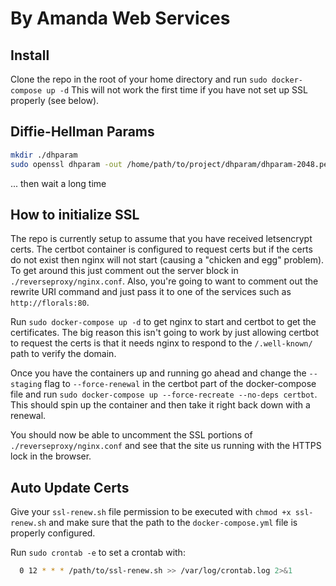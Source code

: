 # By Amanda Web Services # 

## Install ##
Clone the repo in the root of your home directory and run `sudo docker-compose up -d`
This will not work the first time if you have not set up SSL properly (see below).

## Diffie-Hellman Params ##
```bash
mkdir ./dhparam
sudo openssl dhparam -out /home/path/to/project/dhparam/dhparam-2048.pem 2048
```

... then wait a long time

## How to initialize SSL ##
The repo is currently setup to assume that you have received letsencrypt certs. The certbot 
container is configured to request certs but if the certs do not exist then nginx will not 
start (causing a "chicken and egg" problem). To get around this just comment out the server
block in `./reverseproxy/nginx.conf`. Also, you're going to want to comment out the rewrite 
URI command and just pass it to one of the services such as `http://florals:80`.

Run `sudo docker-compose up -d` to get nginx to start and certbot to get the certificates. 
The big reason this isn't going to work by just allowing certbot to request the certs is that
it needs nginx to respond to the `/.well-known/` path to verify the domain.

Once you have the containers up and running go ahead and change the `--staging` flag to 
`--force-renewal` in the certbot part of the docker-compose file and 
run `sudo docker-compose up --force-recreate --no-deps certbot`. This should spin up the 
container and then take it right back down with a renewal.

You should now be able to uncomment the SSL portions of `./reverseproxy/nginx.conf` and see
that the site us running with the HTTPS lock in the browser.

## Auto Update Certs ## 
Give your `ssl-renew.sh` file permission to be executed with `chmod +x ssl-renew.sh` and make 
sure that the path to the `docker-compose.yml` file is properly configured. 

Run `sudo crontab -e` to set a crontab with:

```bash
  0 12 * * * /path/to/ssl-renew.sh >> /var/log/crontab.log 2>&1
```